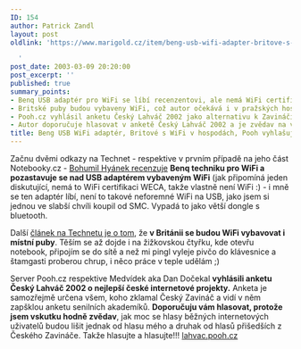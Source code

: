 ```yaml
---
ID: 154
author: Patrick Zandl
layout: post
oldlink: 'https://www.marigold.cz/item/beng-usb-wifi-adapter-britove-s-wifi-v-hospodach-pooh-vyhlasuje-anketu-cesky-lahvac

  '
post_date: 2003-03-09 20:20:00
post_excerpt: ''
published: true
summary_points:
- Benq USB adaptér pro WiFi se líbí recenzentovi, ale nemá WiFi certifikaci.
- Britské puby budou vybaveny WiFi, což autor očekává i v pražských hospodách.
- Pooh.cz vyhlásil anketu Český Lahváč 2002 jako alternativu k Zavináči.
- Autor doporučuje hlasovat v anketě Český Lahváč 2002 a je zvědav na výsledky.
title: Beng USB WiFi adaptér, Britové s WiFi v hospodách, Pooh vyhlašuje anketu Český Lahváč
---
```


<p>
Začnu dvěmi odkazy na Technet - respektive v prvním případě na jeho část Notebooky.cz - <A href="http://www.notebooky.cz/prislusenstvi/bezdratove_site/benqawl400preview030307.html" target=_blank>Bohumil Hyánek recenzuje</A> <STRONG>Benq techniku pro WiFi a pozastavuje se nad USB adaptérem vybaveným WiFi</STRONG> (jak připomíná jeden diskutující, nemá to WiFi certifikaci WECA, takže vlastně není WiFi :) - i mně se ten adaptér líbí, není to takové neforemné WiFi na USB, jako jsem si jednou ve slabší chvíli koupil od SMC. Vypadá to jako větší dongle s bluetooth. </p>

<p>
Další <A href="http://www.technet.cz/novinky/internetnews/internet_v_hospodach030308.html" target=_blank>článek na Technetu je o tom</A>, že <STRONG>v Británii se budou WiFi vybavovat i místní puby</STRONG>. Těším se až dojde i na žižkovskou čtyřku, kde otevřu notebook, připojím se do sítě a než mi pingl vyleje pivčo do klávesnice a štamgasti proberou chrup, i něco práce v teple udělám ;)</p>

<p>
Server Pooh.cz respektive Medvídek aka Dan Dočekal <STRONG>vyhlásili anketu Český Lahváč 2002 o nejlepší české internetové projekty.</STRONG> Anketa je samozřejmě určena všem, koho zklamal Český Zavináč a vidí v něm zapšklou anketu senilních akademíků. <STRONG>Doporučuju vám hlasovat, protože jsem vskutku hodně zvědav</STRONG>, jak moc se hlasy běžných internetových uživatelů budou lišit jednak od hlasu mého a druhak od hlasů přišedších z Českého Zavináče. Takže hlasujte a hlasujte!!! <A href="http://lahvac.pooh.cz/" target=_blank>lahvac.pooh.cz</A> </p>